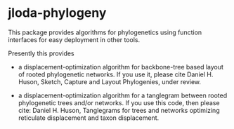 # jloda-phylogeny

This package provides algorithms for phylogenetics using function interfaces for easy deployment in other tools.

Presently this provides

- a displacement-optimization algorithm for backbone-tree based layout of rooted phylogenetic networks. If you use it, please cite Daniel H. Huson, Sketch, Capture and Layout Phylogenies, under review.


- a displacement-optimization algorithm for a tanglegram between rooted phylogenetic trees and/or networks. If you use this code, then please cite: Daniel H. Huson, Tanglegrams for trees and networks optimizing reticulate displacement and taxon displacement.
